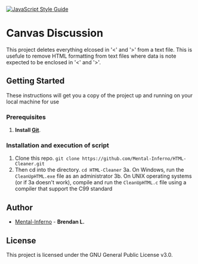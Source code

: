 [![JavaScript Style Guide](https://img.shields.io/badge/code_style-standard-brightgreen.svg)](https://standardjs.com)
# Canvas Discussion

This project deletes everything elcosed in '<' and '>' from a text file.
This is usefule to remove HTML formatting from text files where data is note expected to be enclosed in '<' and '>'.


## Getting Started

These instructions will get you a copy of the project up and running on your local machine for use


### Prerequisites

1. **Install [Git](https://git-scm.com/downloads)**.


### Installation and execution of script

1. Clone this repo. `git clone https://github.com/Mental-Inferno/HTML-Cleaner.git`
2. Then cd into the directory. `cd HTML-Cleaner`
3a. On Windows, run the `CleanUpHTML.exe` file as an administrator
3b. On UNIX operating systems (or if 3a doesn't work), compile and run the `CleanUpHTML.c` file using a compiler that support the C99 standard


## Author

* [Mental-Inferno](https://github.com/Mental-Inferno) -
**Brendan L.**


## License

This project is licensed under the GNU General Public License v3.0.
